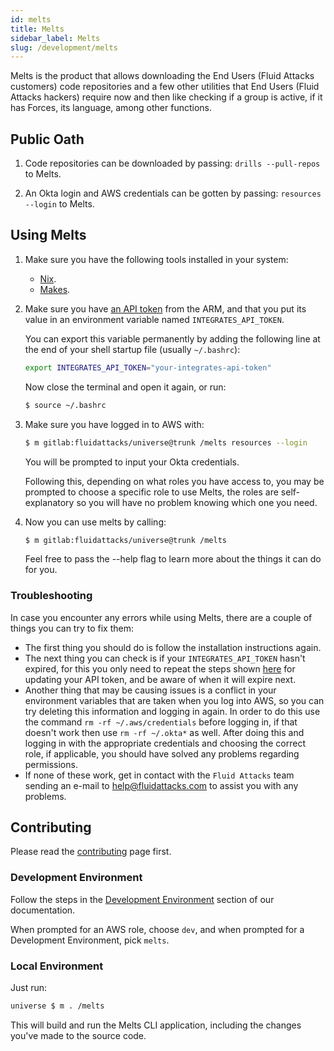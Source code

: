 ```yaml
---
id: melts
title: Melts
sidebar_label: Melts
slug: /development/melts
---
```


Melts is the product
that allows downloading the End Users (Fluid Attacks customers) code repositories
and a few other utilities
that End Users (Fluid Attacks hackers) require now and then
like checking if a group is active,
if it has Forces,
its language,
among other functions.

## Public Oath

1. Code repositories
   can be downloaded by passing:
   `drills --pull-repos`
   to Melts.

1. An Okta login and AWS credentials
   can be gotten by passing:
   `resources --login`
   to Melts.

## Using Melts

1. Make sure you have the following tools installed in your system:

   - [Nix](/development/stack/nix).
   - [Makes](/development/stack/makes).

1. Make sure you have
   [an API token](/machine/api#authentication-with-the-arm-api-token)
   from the ARM,
   and that you put its value
   in an environment variable named `INTEGRATES_API_TOKEN`.

   You can export this variable permanently
   by adding the following line at the end of your shell startup file
   (usually `~/.bashrc`):

   ```bash
   export INTEGRATES_API_TOKEN="your-integrates-api-token"
   ```

   Now close the terminal and open it again,
   or run:

   ```bash
   $ source ~/.bashrc
   ```

1. Make sure you have logged in to AWS with:

   ```bash
   $ m gitlab:fluidattacks/universe@trunk /melts resources --login
   ```

   You will be prompted
   to input your Okta credentials.

   Following this,
   depending on what roles you have access to,
   you may be prompted to
   choose a specific role to use Melts,
   the roles are self-explanatory
   so you will have no problem
   knowing which one you need.

1. Now you can use melts by calling:

   ```bash
   $ m gitlab:fluidattacks/universe@trunk /melts
   ```

   Feel free to pass the --help flag
   to learn more about the things it can do for you.

### Troubleshooting

In case you encounter
any errors while using Melts,
there are a couple of things
you can try to fix them:

- The first thing you should do
  is follow the installation instructions again.
- The next thing you can check
  is if your `INTEGRATES_API_TOKEN`
  hasn't expired,
  for this you only need to
  repeat the steps shown
  [here](/machine/api#using-the-arm-api-token)
  for updating your API token,
  and be aware of when
  it will expire next.
- Another thing that
  may be causing issues
  is a conflict in your environment variables
  that are taken when you log into AWS,
  so you can try deleting this information
  and logging in again.
  In order to do this
  use the command `rm -rf ~/.aws/credentials`
  before logging in,
  if that doesn't work
  then use `rm -rf ~/.okta*` as well.
  After doing this and logging in
  with the appropriate credentials
  and choosing the correct role,
  if applicable,
  you should have solved any problems
  regarding permissions.
- If none of these work,
  get in contact
  with the `Fluid Attacks` team
  sending an e-mail to
  help@fluidattacks.com
  to assist you with any problems.

## Contributing

Please read the
[contributing](/development/contributing) page first.

### Development Environment

Follow the steps
in the [Development Environment](/development/setup/environment) section of our documentation.

When prompted for an AWS role, choose `dev`,
and when prompted for a Development Environment, pick `melts`.

### Local Environment

Just run:

```sh
universe $ m . /melts
```

This will build and run the Melts CLI application,
including the changes you've made to the source code.
